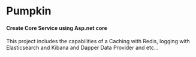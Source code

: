 # Pumpkin
<h4>Create Core Service using Asp.net core</h4>

This project includes the capabilities of a Caching with Redis, logging with Elasticsearch and Kibana and Dapper Data Provider and etc...
